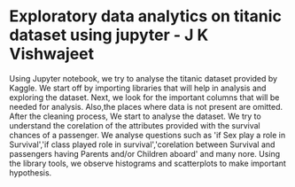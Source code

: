 # Exploratory data analytics on titanic dataset using jupyter - J K Vishwajeet

Using Jupyter notebook, we try to analyse the titanic dataset provided by Kaggle. We start off by importing libraries that will help in analysis and exploring the dataset. Next, we look for the important columns that will be needed for analysis. Also,the places where data is not present are omitted. After the cleaning process, We start to analyse the dataset. We try to understand the corelation of the attributes provided with the survival chances of a passenger. We analyse questions such as 'if Sex play a role in Survival','if class played role in survival','corelation between Survival and passengers having Parents and/or Children aboard' and many nore. Using the library tools, we observe histograms and scatterplots to make important hypothesis.
